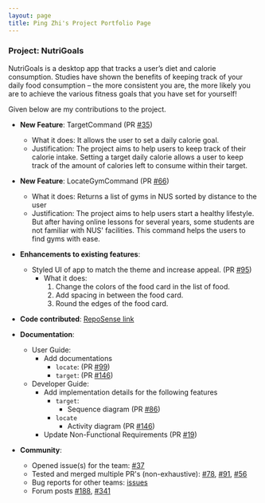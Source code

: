 ```yaml
---
layout: page
title: Ping Zhi's Project Portfolio Page
---
```


### Project: NutriGoals

NutriGoals is a desktop app that tracks a user’s diet and calorie consumption. Studies have shown the benefits of
keeping track of your daily food consumption – the more consistent you are, the more likely you are to achieve the
various fitness goals that you have set for yourself!

Given below are my contributions to the project.

* **New Feature**: TargetCommand (PR [#35](https://github.com/AY2223S1-CS2103T-T17-2/tp/pull/35))
    * What it does: It allows the user to set a daily calorie goal.
    * Justification: The project aims to help users to keep track of their calorie intake. Setting a target daily
      calorie allows a user to keep track of the amount of calories left to consume within their target.

* **New Feature**: LocateGymCommand (PR [#66](https://github.com/AY2223S1-CS2103T-T17-2/tp/pull/66))
    * What it does: Returns a list of gyms in NUS sorted by distance to the user
    * Justification: The project aims to help users start a healthy lifestyle. But after having online lessons for
      several years, some students are not familiar with NUS' facilities. This command helps the users to find gyms with
      ease.

* **Enhancements to existing features**:
    * Styled UI of app to match the theme and increase appeal.
      (PR [#95](https://github.com/AY2223S1-CS2103T-T17-2/tp/pull/95))
        * What it does:
            1. Change the colors of the food card in the list of food.
            2. Add spacing in between the food card.
            3. Round the edges of the food card.

* **Code contributed**: [RepoSense link](https://nus-cs2103-ay2223s1.github.io/tp-dashboard/?search=tanpingzhi)

* **Documentation**:
    * User Guide:
      * Add documentations
        * `locate`: (PR [#99](https://github.com/AY2223S1-CS2103T-T17-2/tp/pull/99/files))
        * `target`: (PR [#146](https://github.com/AY2223S1-CS2103T-T17-2/tp/pull/146))
    * Developer Guide:
      * Add implementation details for the following features
        * `target`:
          * Sequence diagram (PR [#86](https://github.com/AY2223S1-CS2103T-T17-2/tp/pull/86))
        * `locate`
          * Activity diagram (PR [#146](https://github.com/AY2223S1-CS2103T-T17-2/tp/pull/146/files))
      * Update Non-Functional Requirements (PR [#19](https://github.com/AY2223S1-CS2103T-T17-2/tp/pull/19/files))
* **Community**:
  * Opened issue(s) for the team: [#37](https://github.com/AY2223S1-CS2103T-T17-2/tp/issues/37)
  * Tested and merged multiple PR's (non-exhaustive): [#78](https://github.com/AY2223S1-CS2103T-T17-2/tp/pull/78), 
  [#91](https://github.com/AY2223S1-CS2103T-T17-2/tp/pull/91),
  [#56](https://github.com/AY2223S1-CS2103T-T17-2/tp/pull/56)
  * Bug reports for other teams: [issues](https://github.com/TanPingZhi/ped/issues)
  * Forum posts [#188](https://github.com/nus-cs2103-AY2223S1/forum/issues/188), [#341](https://github.com/nus-cs2103-AY2223S1/forum/issues/341)
